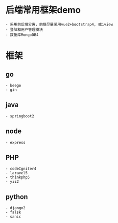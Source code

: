 # 后端常用框架demo
	- 采用前后端分离，前端尽量采用vue2+bootstrap4, 或iview
	- 登陆和用户管理模块
	- 数据库MongoDB4

# 框架

## go
	- beego
	- gin
## java
	- springboot2
## node
	- express
## PHP
	- codeIgniter4
	- laravel5
	- thinkphp5
	- yii2
## python
	- django2
	- falsk
	- sanic